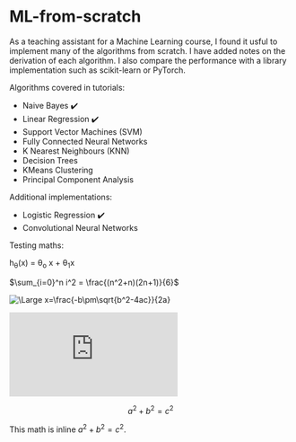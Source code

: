 # ML-from-scratch
As a teaching assistant for a Machine Learning course, I found it usful to implement many of the algorithms from scratch. I have added notes on the derivation of each algorithm. I also compare the performance with a library implementation such as scikit-learn or PyTorch.

Algorithms covered in tutorials:
- Naive Bayes :heavy_check_mark:
- Linear Regression :heavy_check_mark:
- Support Vector Machines (SVM)
- Fully Connected Neural Networks
- K Nearest Neighbours (KNN)
- Decision Trees
- KMeans Clustering
- Principal Component Analysis

Additional implementations:
- Logistic Regression :heavy_check_mark:
- Convolutional Neural Networks


Testing maths:

h<sub>&theta;</sub>(x) = &theta;<sub>o</sub> x + &theta;<sub>1</sub>x

$\sum_{i=0}^n i^2 = \frac{(n^2+n)(2n+1)}{6}$

![\Large x=\frac{-b\pm\sqrt{b^2-4ac}}{2a}](https://latex.codecogs.com/svg.latex?\Large&space;x=\frac{-b\pm\sqrt{b^2-4ac}}{2a}) 

![\Large x=\frac{-b\pm\sqrt{b^2-4ac}}{2a}](https://latex.codecogs.com/svg.latex?x%3D%5Cfrac%7B-b%5Cpm%5Csqrt%7Bb%5E2-4ac%7D%7D%7B2a%7D)

```math
a^2+b^2=c^2
```

This math is inline $`a^2+b^2=c^2`$.
